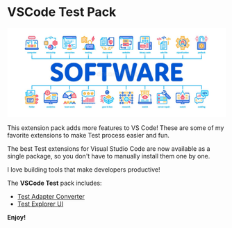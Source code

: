 # VSCode Test Pack

![Banner](assets/banner.jpg)

This extension pack adds more features to VS Code! These are some of my favorite extensions to make Test process easier and fun.

The best Test extensions for Visual Studio Code are now available as a single package, so you don't have to manually install them one by one.

I love building tools that make developers productive!

The **VSCode Test** pack includes:

* [Test Adapter Converter](https://marketplace.visualstudio.com/items?itemName=ms-vscode.test-adapter-converter)
* [Test Explorer UI](https://marketplace.visualstudio.com/items?itemName=hbenl.vscode-test-explorer)

**Enjoy!**
